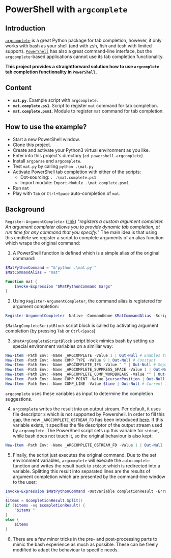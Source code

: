 # PowerShell with `argcomplete`

## Introduction

[`argcomplete`](https://github.com/kislyuk/argcomplete) is a great Python package for
tab completion, however, it only works with bash as your shell (and with zsh, fish and
tcsh with limited support).  [`PowerShell`](https://github.com/PowerShell/PowerShell)
has also a great command-line interface, but the `argcomplete`-based applications cannot
use its tab completion functionality.

**This project provides a straightforward solution how to use `argcomplete` tab completion
functionality in `PowerShell`.**

## Content

* **`mat.py`**.  Example script with `argcomplete`.
* **`mat.complete.ps1`**.  Script to register `mat` command for tab completion.
* **`mat.complete.psm1`**.  Module to register `mat` command for tab completion.

## How to use the example?

* Start a new PowerShell window.
* Clone this project.
* Create and activate your Python3 virtual environment as you like.
* Enter into this project's directory (`cd powershell-argcomplete`)
* Install `argparse` and `argcomplete`.
* Test `mat.py` by calling `python .\mat.py`
* Activate PowerShell tab completion with either of the scripts:
    * Dot-sourcing: `. .\mat.complete.ps1`
    * Import module: `Import-Module .\mat.complete.psm1`
* Run `mat`
* Play with `Tab` or `Ctrl+Space` auto-completion of `mat`.

## Background

`Register-ArgumentCompleter` ([link](https://docs.microsoft.com/en-us/powershell/module/microsoft.powershell.core/register-argumentcompleter?view=powershell-7))
"*registers a custom argument completer.  An argument completer allows you to provide*
*dynamic tab completion, at run time for any command that you specify.*"  The main idea
is that using this cmdlete we register a script to complete arguments of an alias
function which wraps the original command:

1. A PowerShell function is defined which is a simple alias of the original command:

```powershell
$MatPythonCommand = "&'python .\mat.py'"
$MatCommandAlias = "mat"

Function mat {
    Invoke-Expression "$MatPythonCommand $args"
}
```

2. Using `Register-ArgumentCompleter`, the command alias is registered for argument
completion:

```powershell
Register-ArgumentCompleter -Native -CommandName $MatCommandAlias -ScriptBlock $MatArgCompleteScriptBlock
```

`$MatArgCompleteScriptBlock` script block is called by activating argument completion
(by pressing `Tab` or `Ctrl+Space`)

3. `$MatArgCompleteScriptBlock` script block mimics bash by setting up special environment
variables on a similiar way:

```powershell
New-Item -Path Env: -Name _ARGCOMPLETE -Value 1 | Out-Null # Enables tab completion in argcomplete
New-Item -Path Env: -Name COMP_TYPE -Value 9 | Out-Null # Constant
New-Item -Path Env: -Name _ARGCOMPLETE_IFS -Value " " | Out-Null # Separator of the items
New-Item -Path Env: -Name _ARGCOMPLETE_SUPPRESS_SPACE -Value 1 | Out-Null # Constant
New-Item -Path Env: -Name _ARGCOMPLETE_COMP_WORDBREAKS -Value "" | Out-Null # Constant
New-Item -Path Env: -Name COMP_POINT -Value $cursorPosition | Out-Null # Refers to the last character of the current line
New-Item -Path Env: -Name COMP_LINE -Value $line | Out-Null # Current line
```

`argcomplete` uses these variables as input to determine the completion suggestions.

4. `argcomplete` writes the result into an output stream.  Per default, it uses file
descriptor `8` which is not supported by Powershell.  In order to fill this gap, the
new `_ARGCOMPLETE_OSTREAM_FD` has been introduced [here](https://github.com/tibortakacs/argcomplete/blob/f51a8efcfbe58fda54f70216e978d9043daac458/argcomplete/__init__.py#L188).  If this variable exists, it specifies the file descriptor of the
output stream used by `argcomplete`.  The PowerShell script sets up this variable for
`stdout`, while bash does not touch it, so the original behaviour is also kept:

```powershell
New-Item -Path Env: -Name _ARGCOMPLETE_OSTREAM_FD -Value 1 | Out-Null
```

5. Finally, the script just executes the original command.  Due to the set environment
variables, `argcomplete` will execute the `autocomplete` function and writes the result
back to `stdout` which is redirected into a variable.  Splitting this result into
separated lines are the results of argument completion which are presented by the
command-line window to the user:

```powershell
Invoke-Expression $MatPythonCommand -OutVariable completionResult -ErrorVariable errorOut -ErrorAction SilentlyContinue | Out-Null
...
$items = $completionResult.Split()
if ($items -eq $completionResult) {
    "$items "
}
else {
    $items
}
```

6. There are a few minor tricks in the pre- and post-processing parts to mimic the bash
experience as much as possible.  These can be freely modified to adapt the behaviour
to specific needs.
